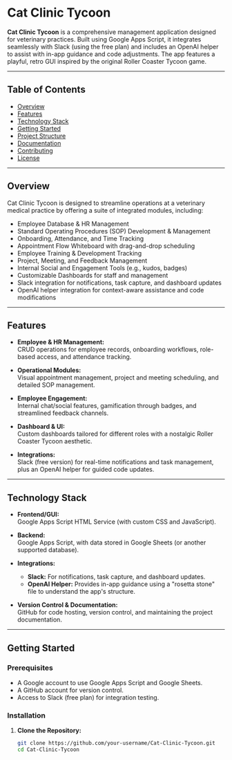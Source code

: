 # Cat Clinic Tycoon

**Cat Clinic Tycoon** is a comprehensive management application designed for veterinary practices. Built using Google Apps Script, it integrates seamlessly with Slack (using the free plan) and includes an OpenAI helper to assist with in-app guidance and code adjustments. The app features a playful, retro GUI inspired by the original Roller Coaster Tycoon game.

---

## Table of Contents

- [Overview](#overview)
- [Features](#features)
- [Technology Stack](#technology-stack)
- [Getting Started](#getting-started)
- [Project Structure](#project-structure)
- [Documentation](#documentation)
- [Contributing](#contributing)
- [License](#license)

---

## Overview

Cat Clinic Tycoon is designed to streamline operations at a veterinary medical practice by offering a suite of integrated modules, including:

- Employee Database & HR Management
- Standard Operating Procedures (SOP) Development & Management
- Onboarding, Attendance, and Time Tracking
- Appointment Flow Whiteboard with drag-and-drop scheduling
- Employee Training & Development Tracking
- Project, Meeting, and Feedback Management
- Internal Social and Engagement Tools (e.g., kudos, badges)
- Customizable Dashboards for staff and management
- Slack integration for notifications, task capture, and dashboard updates
- OpenAI helper integration for context-aware assistance and code modifications

---

## Features

- **Employee & HR Management:**  
  CRUD operations for employee records, onboarding workflows, role-based access, and attendance tracking.

- **Operational Modules:**  
  Visual appointment management, project and meeting scheduling, and detailed SOP management.

- **Employee Engagement:**  
  Internal chat/social features, gamification through badges, and streamlined feedback channels.

- **Dashboard & UI:**  
  Custom dashboards tailored for different roles with a nostalgic Roller Coaster Tycoon aesthetic.

- **Integrations:**  
  Slack (free version) for real-time notifications and task management, plus an OpenAI helper for guided code updates.

---

## Technology Stack

- **Frontend/GUI:**  
  Google Apps Script HTML Service (with custom CSS and JavaScript).

- **Backend:**  
  Google Apps Script, with data stored in Google Sheets (or another supported database).

- **Integrations:**  
  - **Slack:** For notifications, task capture, and dashboard updates.
  - **OpenAI Helper:** Provides in-app guidance using a "rosetta stone" file to understand the app's structure.

- **Version Control & Documentation:**  
  GitHub for code hosting, version control, and maintaining the project documentation.

---

## Getting Started

### Prerequisites

- A Google account to use Google Apps Script and Google Sheets.
- A GitHub account for version control.
- Access to Slack (free plan) for integration testing.

### Installation

1. **Clone the Repository:**

   ```bash
   git clone https://github.com/your-username/Cat-Clinic-Tycoon.git
   cd Cat-Clinic-Tycoon
